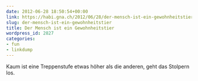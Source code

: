 ```yaml
---
date: 2012-06-28 18:50:54+00:00
link: https://habi.gna.ch/2012/06/28/der-mensch-ist-ein-gewohnheitstier/
slug: der-mensch-ist-ein-gewohnheitstier
title: Der Mensch ist ein Gewohnheitstier
wordpress_id: 2827
categories:
- fun
- linkdump
---
```






Kaum ist eine Treppenstufe etwas höher als die anderen, geht das Stolpern los.
